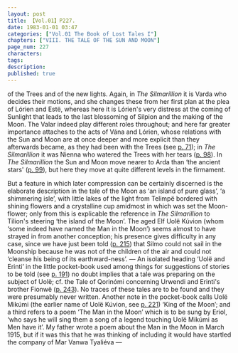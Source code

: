 ```yaml
---
layout: post
title: 【Vol.01】P227.
date: 1983-01-01 03:47
categories: ["Vol.01 The Book of Lost Tales I"]
chapters: ["VIII. THE TALE OF THE SUN AND MOON"]
page_num: 227
characters: 
tags: 
description: 
published: true
---
```


<p style="text-indent: 0;">
of the Trees and of the new lights. Again, in <I>The Silmarillion </I>it is Varda who decides their motions, and she changes these from her first plan at the plea of Lórien and Estë, whereas here it is Lórien's very distress at the coming of Sunlight that leads to the last blossoming of Silpion and the making of the Moon. The Valar indeed play different roles throughout; and here far greater importance attaches to the acts of Vána and Lórien, whose relations with the Sun and Moon are at once deeper and more explicit than they afterwards became, as they had been with the Trees (see <a href="{{site.baseurl}}/vol01-p71">p. 71</a>); in <I>The Silmarillion </I>it was Nienna who watered the Trees with her tears (<a href="{{site.baseurl}}/vol01-p98">p. 98</a>). In <I>The Silmarillion </I>the Sun and Moon move nearer to Arda than ‘the ancient stars' (<a href="{{site.baseurl}}/vol01-p99">p. 99</a>), but here they move at quite different levels in the firmament.
</p>

But a feature in which later compression can be certainly discerned is the elaborate description in the tale of the Moon as ‘an island of pure glass’, ‘a shimmering isle’, with little lakes of the light from Telimpë bordered with shining flowers and a crystalline cup amidmost in which was set the Moon-flower; only from this is explicable the reference in <I>The Silmarillion </I>to Tilion's steering ‘the island of the Moon’. The aged Elf Uolë Kúvion (whom ‘some indeed have named the Man in the Moon’) seems almost to have strayed in from another conception; his presence gives difficulty in any case, since we have just been told ([p. 215]({{site.baseurl}}/vol01-p215)) that Silmo could not sail in the Moonship because he was not of the children of the air and could not ‘cleanse his being of its earthward-ness’. — An isolated heading ‘Uolë and Erinti’ in the little pocket-book used among things for suggestions of stories to be told (see [p. 191]({{site.baseurl}}/vol01-p191)) no doubt implies that a tale was preparing on the subject of Uolë; cf. the Tale of Qorinómi concerning Urwendi and Erinti's brother Fionwë ([p. 243]({{site.baseurl}}/vol01-p243)). No traces of these tales are to be found and they were presumably never written. Another note in the pocket-book calls Uolë Mikúmi (the earlier name of Uolë Kúvion, see [p. 221]({{site.baseurl}}/vol01-p221)) ‘King of the Moon’; and a third refers to a poem ‘The Man in the Moon’ which is to be sung by Eriol, ‘who says he will sing them a song of a legend touching Uolë Mikúmi as Men have it’. My father wrote a poem about the Man in the Moon in March 1915, but if it was this that he was thinking of including it would have startled the company of Mar Vanwa Tyaliéva —

